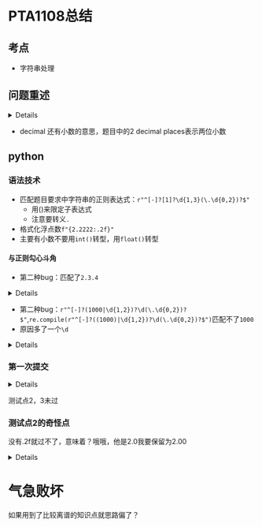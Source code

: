 # PTA1108总结
## 考点
- 字符串处理

## 问题重述

<details>
    <summary>Details</summary>

![](https://raw.githubusercontent.com/ednow/cloudimg/main/githubio/20210707213717.png)
</details>

+ decimal 还有小数的意思，题目中的2 decimal places表示两位小数

## python
### 语法技术
+ 匹配题目要求中字符串的正则表达式：`r"^[-]?[1]?\d{1,3}(\.\d{0,2})?$"`
  + 用()来限定子表达式
  + 注意要转义`.`
+ 格式化浮点数`f"{2.2222:.2f}"`
+ 主要有小数不要用`int()`转型，用`float()`转型

#### 与正则勾心斗角

+ 第二种bug：匹配了`2.3.4`

<details>
    <summary>Details</summary>


![](https://raw.githubusercontent.com/ednow/cloudimg/main/githubio/20210707222848.png)

</details>


+ 第二种bug：`r"^[-]?(1000|\d{1,2})?\d(\.\d{0,2})?$"`,`re.compile(r"^[-]?((1000)|\d{1,2})?\d(\.\d{0,2})?$")`匹配不了`1000`
+ 原因多了一个`\d`

<details>
    <summary>Details</summary>

![](https://raw.githubusercontent.com/ednow/cloudimg/main/githubio/20210707230713.png)

</details>



### 第一次提交
<details>
    <summary>Details</summary>

![](https://raw.githubusercontent.com/ednow/cloudimg/main/githubio/20210707222149.png)
</details>

测试点2，3未过


### 测试点2的奇怪点
没有.2f就过不了，意味着？哦哦，他是2.0我要保留为2.00
<details>
    <summary>Details</summary>


![](https://raw.githubusercontent.com/ednow/cloudimg/main/githubio/20210707233017.png)

</details>

# 气急败坏
如果用到了比较离谱的知识点就思路偏了？